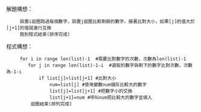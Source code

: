 解題構想：
          
         設置i迴圈跑過每個數字，設置j迴圈比較剩餘的數字。接著比對大小，如果[j]的值大於[j+1]的值就進行互換
         跑到程式結束(排序完成)

程式構想：
         
         for i in range len(list)-1  #需要比對數字的次數，次數為len(list)-1
            for j in range len(list)-1-i  #選取的數字與剩下的數字比對次數，次數為-1-i
                if list[j]>list[j+1] #比對大小
                    num=list[j] #使用變數num儲存比較大的數字
                    list[j]=list[j+1] #把數字小的交換
                    list[j+1]=num #呼叫num把比較大的數字並填入
             迴圈結束(排列完成)
